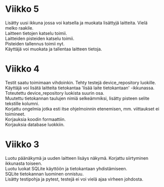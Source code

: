 # Viikko 5  
Lisätty uusi ikkuna jossa voi katsella ja muokata lisättyjä laitteita. Vielä melko raakile.  
Laitteen tietojen katselu toimii.  
Laitteiden pisteiden katselu toimii.  
Pisteiden tallennus toimii nyt.  
Käyttäjä voi muokata ja tallentaa laitteen tietoja.  
  
# Viikko 4  
Testit saatu toimimaan vihdoinkin. Tehty testejä device_repository luokille.  
Käyttäjä voi lisätä laitteita tietokantaa 'lisää laite tietokantaan' -ikkunassa.  
Toteutettu device_repository luokista suurin osa.  
Muutettu tietokannan taulujen nimiä selkeämmiksi, lisätty pisteen selite tekstille kolumni.  
Korjattu ongelmia jotka esti itse ohjelmoinnin etenemisen, mm. viittaukset ei toimineet.  
Korjauksia koodin formaattiin.  
Korjauksia database luokkiin.  
  
# Viikko 3  
Luotu päänäkymä ja uuden laitteen lisäys näkymä. Korjattu siirtyminen ikkunasta toiseen.  
Luotu luokat SQLite käyttöön ja tietokantaan yhdistämiseen.  
SQLite tietokannan luominen onnistuu.  
Lisätty testipohja ja pytest, testejä ei voi vielä ajaa virheen johdosta.  
